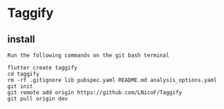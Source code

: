 # Taggify

## install

    Run the following commands on the git bash terminal
```
flutter create taggify
cd taggify
rm -rf .gitignore lib pubspec.yaml README.md analysis_options.yaml
git init
git remote add origin https://github.com/LNicoF/Taggify
git pull origin dev
```